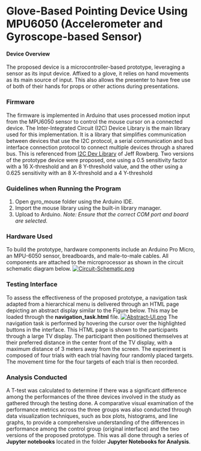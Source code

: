 # Glove-Based Pointing Device Using MPU6050 (Accelerometer and Gyroscope-based Sensor)

#### Device Overview
The proposed device is a microcontroller-based prototype, leveraging a sensor as its input device. Affixed to a glove, it relies on hand movements as its main source of input. This also allows the presenter to have free use of both of their hands for props or other actions during presentations. 
### Firmware
The firmware is implemented in Arduino that uses processed motion input from the MPU6050 sensor to control the mouse cursor on a connected device. The Inter-Integrated Circuit (I2C) Device Library is the main library used for this implementation. It is a library that simplifies communication between devices that use the I2C protocol, a serial communication and bus interface connection protocol to connect multiple devices through a shared bus. This is referenced from [I2C Dev Library](https://github.com/jrowberg) of Jeff Rowberg. Two versions of the prototype device were proposed, one using a 0.5 sensitivity factor with a 16 X-threshold and an 8 Y-threshold value, and the other using a 0.625 sensitivity with an 8 X-threshold and a 4 Y-threshold


### Guidelines when Running the Program
1. Open gyro_mouse folder using the Arduino IDE.
2. Import the mouse library using the built-in library manager. 
3. Upload to Arduino.
*Note: Ensure that the correct COM port and board are selected.*

### Hardware Used
To build the prototype, hardware components include an Arduino Pro Micro, an MPU-6050 sensor, breadboards, and male-to-male cables. All components are attached to the microprocessor as shown in the circuit schematic diagram below.
[![Circuit-Schematic.png](https://i.postimg.cc/QMVwpGgc/Circuit-Schematic.png)](https://postimg.cc/06RVs4BN)

### Testing Interface
To assess the effectiveness of the proposed prototype, a navigation task adapted from a hierarchical menu is delivered through an HTML page depicting an abstract display similar to the Figure below. This may be loaded through the **navigation_task.html** file.
[![Abstract-UI.png](https://i.postimg.cc/XJy3L0gR/Abstract-UI.png)](https://postimg.cc/TLGZ2FF0)
The navigation task is performed by hovering the cursor over the highlighted buttons in the interface. This HTML page is shown to the participants through a large TV display. The participant then positioned themselves at their preferred distance in the center front of the TV display, with a maximum distance of 3 meters away from the screen. The experiment is composed of four trials with each trial having four randomly placed targets. The movement time for the four targets of each trial is then recorded.

### Analysis Conducted
A T-test was calculated to determine if there was a significant difference among the performances of the three devices involved in the study as gathered through the testing done. A comparative visual examination of the performance metrics across the three groups was also conducted through data visualization techniques, such as box plots, histograms, and line graphs, to provide a comprehensive understanding of the differences in performance among the control group (original interface) and the two versions of the proposed prototype. This was all done through a series of **Jupyter notebooks** located in the folder **Jupyter Notebooks for Analysis**. 
